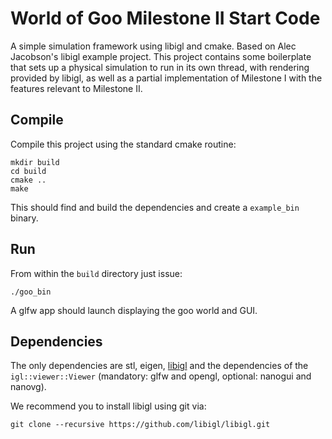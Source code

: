 # World of Goo Milestone II Start Code

A simple simulation framework using libigl and cmake. Based on Alec Jacobson's libigl example project. This project contains some boilerplate that sets up a physical simulation to run in its own thread, with rendering provided by libigl, as well as a partial implementation of Milestone I with the features relevant to Milestone II.

## Compile

Compile this project using the standard cmake routine:

    mkdir build
    cd build
    cmake ..
    make

This should find and build the dependencies and create a `example_bin` binary.

## Run

From within the `build` directory just issue:

    ./goo_bin

A glfw app should launch displaying the goo world and GUI.

## Dependencies

The only dependencies are stl, eigen, [libigl](libigl.github.io/libigl/) and
the dependencies of the `igl::viewer::Viewer` (mandatory: glfw and
opengl, optional: nanogui and nanovg).

We recommend you to install libigl using git via:

    git clone --recursive https://github.com/libigl/libigl.git

